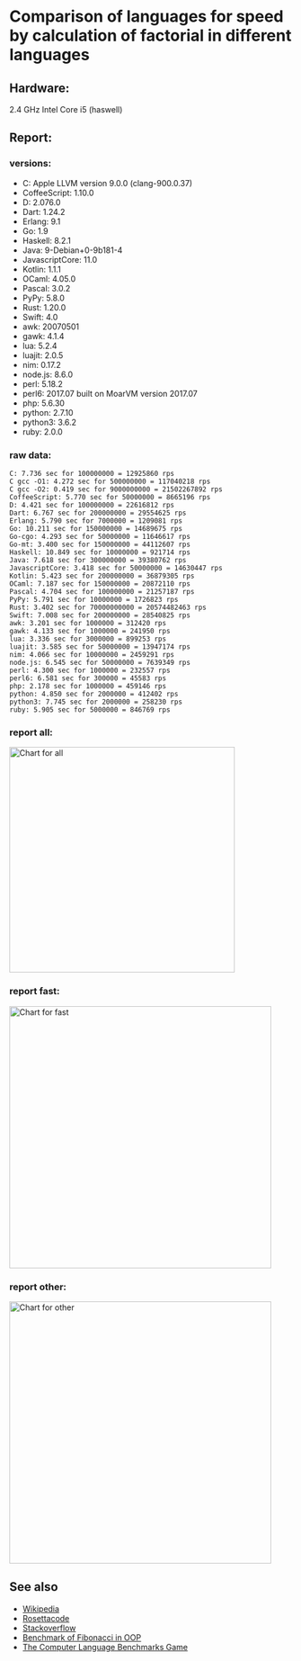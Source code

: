 Comparison of languages for speed by calculation of factorial in different languages
====================================================================================

Hardware:
---------
2.4 GHz Intel Core i5 (haswell)

Report:
-------
### versions:

  * C: Apple LLVM version 9.0.0 (clang-900.0.37)
  * CoffeeScript: 1.10.0
  * D: 2.076.0
  * Dart: 1.24.2
  * Erlang: 9.1
  * Go: 1.9
  * Haskell: 8.2.1
  * Java: 9-Debian+0-9b181-4
  * JavascriptCore: 11.0
  * Kotlin: 1.1.1
  * OCaml: 4.05.0
  * Pascal: 3.0.2
  * PyPy: 5.8.0
  * Rust: 1.20.0
  * Swift: 4.0
  * awk: 20070501
  * gawk: 4.1.4
  * lua: 5.2.4
  * luajit: 2.0.5
  * nim: 0.17.2
  * node.js: 8.6.0
  * perl: 5.18.2
  * perl6: 2017.07 built on MoarVM version 2017.07
  * php: 5.6.30
  * python: 2.7.10
  * python3: 3.6.2
  * ruby: 2.0.0


### raw data:

    C: 7.736 sec for 100000000 = 12925860 rps
    C gcc -O1: 4.272 sec for 500000000 = 117040218 rps
    C gcc -O2: 0.419 sec for 9000000000 = 21502267892 rps
    CoffeeScript: 5.770 sec for 50000000 = 8665196 rps
    D: 4.421 sec for 100000000 = 22616812 rps
    Dart: 6.767 sec for 200000000 = 29554625 rps
    Erlang: 5.790 sec for 7000000 = 1209081 rps
    Go: 10.211 sec for 150000000 = 14689675 rps
    Go-cgo: 4.293 sec for 50000000 = 11646617 rps
    Go-mt: 3.400 sec for 150000000 = 44112607 rps
    Haskell: 10.849 sec for 10000000 = 921714 rps
    Java: 7.618 sec for 300000000 = 39380762 rps
    JavascriptCore: 3.418 sec for 50000000 = 14630447 rps
    Kotlin: 5.423 sec for 200000000 = 36879305 rps
    OCaml: 7.187 sec for 150000000 = 20872110 rps
    Pascal: 4.704 sec for 100000000 = 21257187 rps
    PyPy: 5.791 sec for 10000000 = 1726823 rps
    Rust: 3.402 sec for 70000000000 = 20574482463 rps
    Swift: 7.008 sec for 200000000 = 28540825 rps
    awk: 3.201 sec for 1000000 = 312420 rps
    gawk: 4.133 sec for 1000000 = 241950 rps
    lua: 3.336 sec for 3000000 = 899253 rps
    luajit: 3.585 sec for 50000000 = 13947174 rps
    nim: 4.066 sec for 10000000 = 2459291 rps
    node.js: 6.545 sec for 50000000 = 7639349 rps
    perl: 4.300 sec for 1000000 = 232557 rps
    perl6: 6.581 sec for 300000 = 45583 rps
    php: 2.178 sec for 1000000 = 459146 rps
    python: 4.850 sec for 2000000 = 412402 rps
    python3: 7.745 sec for 2000000 = 258230 rps
    ruby: 5.905 sec for 5000000 = 846769 rps


### report all:

<img alt="Chart for all" width="401" src="https://chart.googleapis.com/chart?cht=bhs&chs=602x498&chd=t%3A117040217%2C44112606%2C39380761%2C36879304%2C29554624%2C28540825%2C22616812%2C21257186%2C20872109%2C14689675%2C14630447%2C13947173%2C12925859%2C11646617%2C8665196%2C7639349%2C2459290%2C1726823%2C1209081%2C921714%2C899252%2C846768%2C459146%2C412402%2C312420%2C258229%2C241949%2C232556&chco=4d89f9&chbh=12&chds=0,117040217.687314&chxt=x,y,r&chxl=1%3A%7Cperl%7Cgawk%7Cpython3%7Cawk%7Cpython%7Cphp%7Cruby%7Clua%7CHaskell%7CErlang%7CPyPy%7Cnim%7Cnode.js%7CCoffeeScript%7CGo-cgo%7CC%7Cluajit%7CJavascriptCore%7CGo%7COCaml%7CPascal%7CD%7CSwift%7CDart%7CKotlin%7CJava%7CGo-mt%7CC%20gcc%20-O1%7C2%3A%7C232556%20rps%7C241949%20rps%7C258229%20rps%7C312420%20rps%7C412402%20rps%7C459146%20rps%7C846768%20rps%7C899252%20rps%7C921714%20rps%7C1209081%20rps%7C1726823%20rps%7C2459290%20rps%7C7639349%20rps%7C8665196%20rps%7C11646617%20rps%7C12925859%20rps%7C13947173%20rps%7C14630447%20rps%7C14689675%20rps%7C20872109%20rps%7C21257186%20rps%7C22616812%20rps%7C28540825%20rps%7C29554624%20rps%7C36879304%20rps%7C39380761%20rps%7C44112606%20rps%7C117040217%20rps%7C0%3A%7C0%20%25%7C10%20%25%7C20%20%25%7C30%20%25%7C40%20%25%7C50%20%25%7C60%20%25%7C70%20%25%7C80%20%25%7C90%20%25%7C100%20%25">

### report fast:

<img alt="Chart for fast" width="466" src="https://chart.googleapis.com/chart?cht=bhs&chs=700x311&chd=t%3A117040217%2C44112606%2C39380761%2C36879304%2C29554624%2C28540825%2C22616812%2C21257186%2C20872109%2C14689675%2C14630447%2C13947173%2C12925859%2C11646617%2C8665196%2C7639349%2C2459290&chco=4d89f9&chbh=12&chds=0,117040217.687314&chxt=x,y,r&chxl=1%3A%7Cnim%7Cnode.js%7CCoffeeScript%7CGo-cgo%7CC%7Cluajit%7CJavascriptCore%7CGo%7COCaml%7CPascal%7CD%7CSwift%7CDart%7CKotlin%7CJava%7CGo-mt%7CC%20gcc%20-O1%7C2%3A%7C2459290%20rps%7C7639349%20rps%7C8665196%20rps%7C11646617%20rps%7C12925859%20rps%7C13947173%20rps%7C14630447%20rps%7C14689675%20rps%7C20872109%20rps%7C21257186%20rps%7C22616812%20rps%7C28540825%20rps%7C29554624%20rps%7C36879304%20rps%7C39380761%20rps%7C44112606%20rps%7C117040217%20rps%7C0%3A%7C0%20%25%7C10%20%25%7C20%20%25%7C30%20%25%7C40%20%25%7C50%20%25%7C60%20%25%7C70%20%25%7C80%20%25%7C90%20%25%7C100%20%25">

### report other:

<img alt="Chart for other" width="466" src="https://chart.googleapis.com/chart?cht=bhs&chs=700x209&chd=t%3A1726823%2C1209081%2C921714%2C899252%2C846768%2C459146%2C412402%2C312420%2C258229%2C241949%2C232556&chco=4d89f9&chbh=12&chds=0,1726823.46902983&chxt=x,y,r&chxl=1%3A%7Cperl%7Cgawk%7Cpython3%7Cawk%7Cpython%7Cphp%7Cruby%7Clua%7CHaskell%7CErlang%7CPyPy%7C2%3A%7C232556%20rps%7C241949%20rps%7C258229%20rps%7C312420%20rps%7C412402%20rps%7C459146%20rps%7C846768%20rps%7C899252%20rps%7C921714%20rps%7C1209081%20rps%7C1726823%20rps%7C0%3A%7C0%20%25%7C10%20%25%7C20%20%25%7C30%20%25%7C40%20%25%7C50%20%25%7C60%20%25%7C70%20%25%7C80%20%25%7C90%20%25%7C100%20%25">



See also
--------

  * [Wikipedia](http://en.wikipedia.org/wiki/Factorial)
  * [Rosettacode](http://rosettacode.org/wiki/Factorial)
  * [Stackoverflow](http://stackoverflow.com/questions/23930/factorial-algorithms-in-different-languages)
  * [Benchmark of Fibonacci in OOP](https://github.com/Balancer/benchmarks-fib-obj)
  * [The Computer Language Benchmarks Game](http://benchmarksgame.alioth.debian.org)
